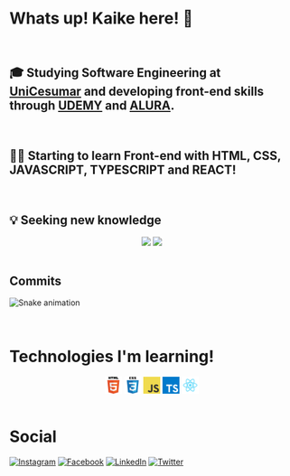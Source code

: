 # Whats up! Kaike here!  🚀 

<br>

## 🎓 Studying Software Engineering at <a target="_blank" href="https://www.unicesumar.edu.br/">UniCesumar</a> and developing front-end skills through <a target="_blank" href="https://www.udemy.com/">UDEMY</a> and <a target="_blank" href="https://cursos.alura.com.br/user/kaikeoliveira196">ALURA</a>.

<br>

## 👨‍💻  Starting to learn Front-end with HTML, CSS, JAVASCRIPT, TYPESCRIPT and REACT!

<br>

## 💡 Seeking new knowledge

<div align="center">
  <img height="200em" src="https://github-readme-stats.vercel.app/api?username=Kaike-Oliveira&theme=codeSTACKr">
  <img height="200em" src="https://github-readme-stats.vercel.app/api/top-langs/?username=Kaike-Oliveira&theme=codeSTACKr">
</div>

<br>

## Commits

![Snake animation](https://github.com/Kaike-Oliveira/Kaike-Oliveira/blob/output/github-contribution-grid-snake.svg)

<br>

# Technologies I'm learning!
<div align="center">
    <code><img height="30" alt="html5" src="https://raw.githubusercontent.com/github/explore/80688e429a7d4ef2fca1e82350fe8e3517d3494d/topics/html/html.png"></code>
    <code><img height="30" alt="css" src="https://raw.githubusercontent.com/github/explore/80688e429a7d4ef2fca1e82350fe8e3517d3494d/topics/css/css.png"></code>
    <code><img height="30" alt="javascript" src="https://raw.githubusercontent.com/github/explore/80688e429a7d4ef2fca1e82350fe8e3517d3494d/topics/javascript/javascript.png"></code>
    <code><img height="30" alt="typescript" src="https://raw.githubusercontent.com/github/explore/80688e429a7d4ef2fca1e82350fe8e3517d3494d/topics/typescript/typescript.png"></code>
    <code><img height="30" alt="react" src="https://raw.githubusercontent.com/github/explore/80688e429a7d4ef2fca1e82350fe8e3517d3494d/topics/react/react.png"></code>
</div>

<br>

# Social

  [![Instagram](https://img.shields.io/badge/Instagram-E4405F?style=for-the-badge&logo=instagram&logoColor=white
  )](https://www.instagram.com/kaikeol_kb/)
  [![Facebook](https://img.shields.io/badge/Facebook-1877F2?style=for-the-badge&logo=facebook&logoColor=white
  )](https://www.facebook.com/profile.php?id=100053407261853)
  [![LinkedIn](https://img.shields.io/badge/LinkedIn-0077B5?style=for-the-badge&logo=linkedin&logoColor=white
  )](https://www.linkedin.com/in/kaikeoliveira/)
  [![Twitter](https://img.shields.io/badge/Twitter-1DA1F2?style=for-the-badge&logo=twitter&logoColor=white
  )](https://twitter.com/KaikeOl25471020)

